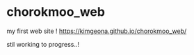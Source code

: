 # chorokmoo_web
my first web site !
https://kimgeona.github.io/chorokmoo_web/

stil working to progress..!
